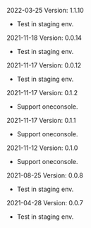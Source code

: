 2022-03-25 Version: 1.1.10
- Test in staging env.

2021-11-18 Version: 0.0.14
- Test in staging env.

2021-11-17 Version: 0.0.12
- Test in staging env.

2021-11-17 Version: 0.1.2
- Support oneconsole.

2021-11-17 Version: 0.1.1
- Support oneconsole.

2021-11-12 Version: 0.1.0
- Support oneconsole.

2021-08-25 Version: 0.0.8
- Test in staging env.

2021-04-28 Version: 0.0.7
- Test in staging env.

